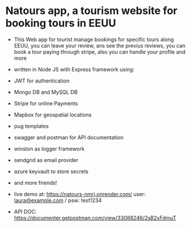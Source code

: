# Natours app, a tourism website for booking tours in EEUU
* This Web app for tourist manage bookings for specific tours along EEUU, you can leave your review, ans see the previus reviews, you can book a tour paying through stripe, also you can handle your profile and more

* written in Node JS with Express framework using: 
* JWT for authentication
* Mongo DB and MySQL DB
* Stripe for online Payments
* Mapbox for geospatial locations
* pug templates
* swagger and postman for API documentation
* winston as logger framework
* sendgrid as email provider
* azure keyvault to store secrets
* and more friends!
* live demo at: https://natours-nmrj.onrender.com/
user: laura@example.com / psw: test1234
* API DOC: https://documenter.getpostman.com/view/33088246/2sB2xFdmuT
